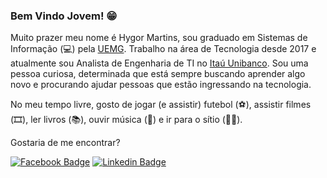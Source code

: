 ### Bem Vindo Jovem! 😁

Muito prazer meu nome é Hygor Martins, sou graduado em Sistemas de Informação (💻) pela [UEMG](http://www.uemg.br/unidades-2019/164-passos). Trabalho na área de Tecnologia desde 2017 e atualmente sou Analista de Engenharia de TI no [Itaú Unibanco](https://www.itau.com.br). Sou uma pessoa curiosa, determinada que está sempre buscando aprender algo novo e procurando ajudar pessoas que estão ingressando na tecnologia. 

No meu tempo livre, gosto de jogar (e assistir) futebol (⚽️), assistir filmes (🎞️), ler livros (📚), ouvir música (🎵) e ir para o sítio (👨‍🌾).

Gostaria de me encontrar?

[![Facebook Badge](https://img.shields.io/badge/-Facebook-blue?style=flat-square&logo=Facebook&logoColor=white&link=https://www.facebook.com/HygorMartins)](https://www.facebook.com/HygorMartins)
[![Linkedin Badge](https://img.shields.io/badge/-LinkedIn-blue?style=flat-square&logo=Linkedin&logoColor=white&link=https://www.linkedin.com/in/hygormartins)](https://www.linkedin.com/in/hygormartins)